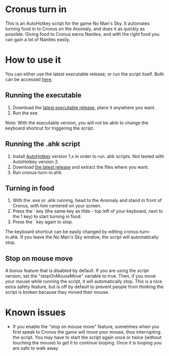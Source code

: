 # Cronus turn in

This is an AutoHotkey script for the game No Man's Sky. It automates turning food in to Cronus on the Anomaly, and does it as quickly as possible. Giving food to Cronus earns Nanites, and with the right food you can gain a lot of Nanites easily.

# How to use it

You can either use the latest executable release, or run the script itself. Both can be accessed [here](https://github.com/sophice/ahk-nms-cronus-turn-in/releases).

## Running the executable

1) Download the [latest executable release](https://github.com/sophice/ahk-nms-cronus-turn-in/releases), place it anywhere you want.
2) Run the exe.

Note: With the executable version, you will not be able to change the keyboard shortcut for triggering the script.

## Running the .ahk script

1) Install [AutoHotkey](https://www.autohotkey.com/) version 1.x in order to run .ahk scripts. Not tested with AutoHotkey version 2.
2) Download [the latest release](https://github.com/sophice/ahk-nms-cronus-turn-in/releases) and extract the files where you want.
3) Run cronus-turn-in.ahk.

## Turning in food

1) With the .exe or .ahk running, head to the Anomaly and stand in front of Cronus, with him centered on your screen.
2) Press the ` key (the same key as tilde - top left of your keyboard, next to the 1 key) to start turning in food.
3) Press the ` key again to stop.

The keyboard shortcut can be easily changed by editing cronus-turn-in.ahk. If you leave the No Man's Sky window, the script will automatically stop.

## Stop on mouse move

A bonus feature that is disabled by default. If you are using the script version, set the "stopOnMouseMove" variable to true. Then, if you move your mouse while running the script, it will automatically stop. This is a nice extra safety feature, but is off by default to prevent people from thinking the script is broken because they moved their mouse.

# Known issues

- If you enable the "stop on mouse move" feature, sometimes when you first speak to Cronus the game will move your mouse, thus interrupting the script. You may have to start the script again once or twice (without touching the mouse) to get it to continue looping. Once it is looping you are safe to walk away.
